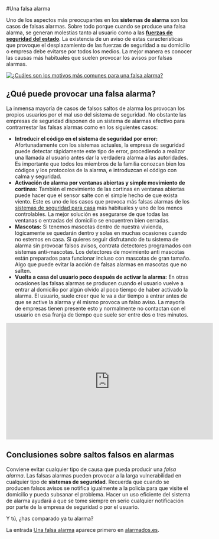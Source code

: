 #Una falsa alarma

Uno de los aspectos más preocupantes en los **sistemas de alarma** son los casos de falsas alarmas. Sobre todo porque cuando se produce una falsa alarma, se generan molestias tanto al usuario como a las [**fuerzas de seguridad del estado**](http://www.interior.gob.es/el-ministerio/funciones-y-estructura/secretaria-de-estado-de-seguridad). La existencia de un aviso de estas características que provoque el desplazamiento de las fuerzas de seguridad a su domicilio o empresa debe evitarse por todos los medios. La mejor manera es conocer las causas más habituales que suelen provocar los avisos por falsas alarmas.

[![¿Cuáles son los motivos más comunes para una falsa alarma?](https://www.alarmados.es/wp-content/uploads/2016/10/por-que-falsa-alarma.png)](http://www.alarmados.es/wp-content/uploads/2016/10/por-que-falsa-alarma.png)

## ¿Qué puede provocar una falsa alarma?

La inmensa mayoría de casos de falsos saltos de alarma los provocan los propios usuarios por el mal uso del sistema de seguridad. No obstante las empresas de seguridad disponen de un sistema de alarmas efectivo para contrarrestar las falsas alarmas como en los siguientes casos:

*   **Introducir el código en el sistema de seguridad por error:** Afortunadamente con los sistemas actuales, la empresa de seguridad puede detectar rápidamente este tipo de error, procediendo a realizar una llamada al usuario antes dar la verdadera alarma a las autoridades. Es importante que todos los miembros de la familia conozcan bien los códigos y los protocolos de la alarma, e introduzcan el código con calma y seguridad.
*   **Activación de alarma por ventanas abiertas y simple movimiento de cortinas:** También el movimiento de las cortinas en ventanas abiertas puede hacer que el sensor salte con el simple hecho de que exista viento. Este es uno de los casos que provoca más falsas alarmas de los [sistemas de seguridad para casa](https://www.alarmados.es/alarmas-para-casa/) más habituales y uno de los menos controlables. La mejor solución es asegurarse de que todas las ventanas o entradas del domicilio se encuentren bien cerradas.
*   **Mascotas:** Si tenemos mascotas dentro de nuestra vivienda, lógicamente se quedarán dentro y solas en muchas ocasiones cuando no estemos en casa. Si quieres seguir disfrutando de tu sistema de alarma sin provocar falsos avisos, contrata detectores programados con sistemas anti-mascotas. Los detectores de movimiento anti mascotas están preparados para funcionar incluso con mascotas de gran tamaño. Algo que puede evitar la acción de falsas alarmas en mascotas que no salten.
*   **Vuelta a casa del usuario poco después de activar la alarma:** En otras ocasiones las falsas alarmas se producen cuando el usuario vuelve a entrar al domicilio por algún olvido al poco tiempo de haber activado la alarma. El usuario, suele creer que le va a dar tiempo a entrar antes de que se active la alarma y él mismo provoca un falso aviso. La mayoría de empresas tienen presente esto y normalmente no contactan con el usuario en esa franja de tiempo que suele ser entre dos o tres minutos.

<center>
<iframe src="https://www.youtube.com/embed/cKcjF-04niY?rel=0&amp;controls=0&amp;showinfo=0&amp;wmode=transparent" allowfullscreen="allowfullscreen" wmode="Opaque" width="560" height="315" frameborder="0"></iframe></center>

## Conclusiones sobre saltos falsos en alarmas

Conviene evitar cualquier tipo de causa que pueda producir una _falsa alarma_. Las falsas alarmas pueden provocar  a la larga  vulnerabilidad en cualquier tipo de **sistemas de seguridad**. Recuerda que cuando se producen falsos avisos se notifica igualmente a la policía para que visite el domicilio y pueda subsanar el problema. Hacer un uso eficiente del sistema de alarma ayudará a que se tome siempre en serio cualquier notificación por parte de la empresa de seguridad o por el usuario.

Y tú, ¿has comparado ya tu alarma?

La entrada [Una falsa alarma](https://www.alarmados.es/una-falsa-alarma/) aparece primero en [alarmados.es](https://www.alarmados.es).
